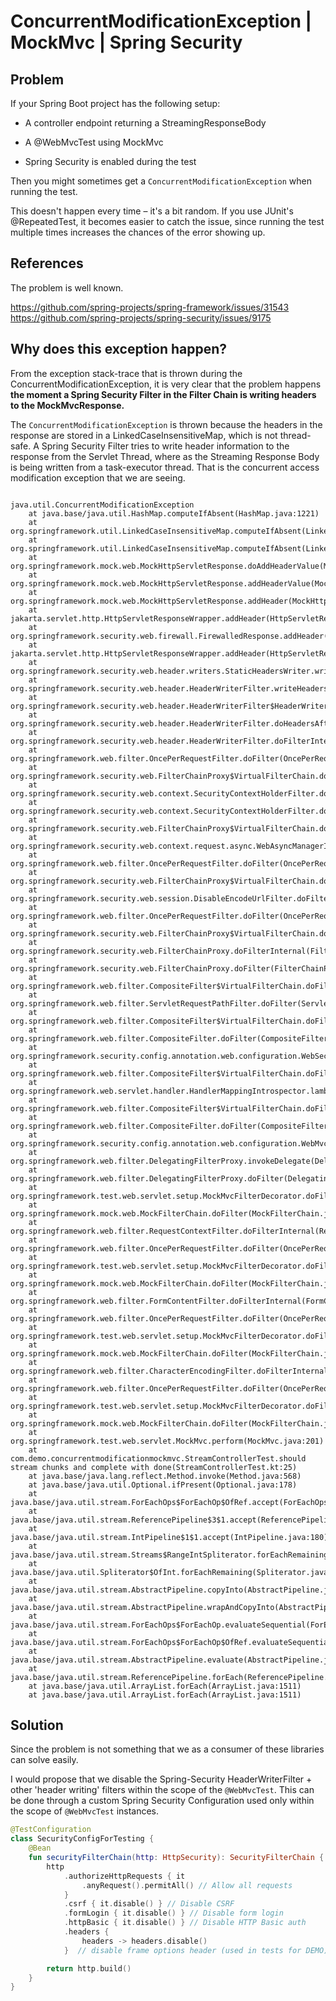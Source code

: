 # ConcurrentModificationException | MockMvc | Spring Security

## Problem 
If your Spring Boot project has the following setup:

- A controller endpoint returning a StreamingResponseBody
    
- A @WebMvcTest using MockMvc

- Spring Security is enabled during the test

Then you might sometimes get a `ConcurrentModificationException` when running the test.

This doesn't happen every time – it's a bit random. If you use JUnit's @RepeatedTest, it becomes easier to catch the issue, since running the test multiple times increases the chances of the error showing up.

## References 

The problem is well known.

https://github.com/spring-projects/spring-framework/issues/31543  
https://github.com/spring-projects/spring-security/issues/9175

## Why does this exception happen?

From the exception stack-trace that is thrown during the ConcurrentModificationException, it is very clear that the problem happens **the moment a Spring Security Filter in the Filter Chain is writing headers to the MockMvcResponse.** 

The `ConcurrentModificationException` is thrown because the headers in the response  are stored in a LinkedCaseInsensitiveMap, which is not thread-safe. A Spring Security Filter tries to write header information to the response from the Servlet Thread, where as the Streaming Response Body is being written from a task-executor thread. That is the concurrent access modification exception that we are seeing.

```

java.util.ConcurrentModificationException
	at java.base/java.util.HashMap.computeIfAbsent(HashMap.java:1221)
	at org.springframework.util.LinkedCaseInsensitiveMap.computeIfAbsent(LinkedCaseInsensitiveMap.java:239)
	at org.springframework.util.LinkedCaseInsensitiveMap.computeIfAbsent(LinkedCaseInsensitiveMap.java:50)
	at org.springframework.mock.web.MockHttpServletResponse.doAddHeaderValue(MockHttpServletResponse.java:776)
	at org.springframework.mock.web.MockHttpServletResponse.addHeaderValue(MockHttpServletResponse.java:731)
	at org.springframework.mock.web.MockHttpServletResponse.addHeader(MockHttpServletResponse.java:699)
	at jakarta.servlet.http.HttpServletResponseWrapper.addHeader(HttpServletResponseWrapper.java:141)
	at org.springframework.security.web.firewall.FirewalledResponse.addHeader(FirewalledResponse.java:60)
	at jakarta.servlet.http.HttpServletResponseWrapper.addHeader(HttpServletResponseWrapper.java:141)
	at org.springframework.security.web.header.writers.StaticHeadersWriter.writeHeaders(StaticHeadersWriter.java:64)
	at org.springframework.security.web.header.HeaderWriterFilter.writeHeaders(HeaderWriterFilter.java:99)
	at org.springframework.security.web.header.HeaderWriterFilter$HeaderWriterResponse.writeHeaders(HeaderWriterFilter.java:132)
	at org.springframework.security.web.header.HeaderWriterFilter.doHeadersAfter(HeaderWriterFilter.java:93)
	at org.springframework.security.web.header.HeaderWriterFilter.doFilterInternal(HeaderWriterFilter.java:75)
	at org.springframework.web.filter.OncePerRequestFilter.doFilter(OncePerRequestFilter.java:116)
	at org.springframework.security.web.FilterChainProxy$VirtualFilterChain.doFilter(FilterChainProxy.java:374)
	at org.springframework.security.web.context.SecurityContextHolderFilter.doFilter(SecurityContextHolderFilter.java:82)
	at org.springframework.security.web.context.SecurityContextHolderFilter.doFilter(SecurityContextHolderFilter.java:69)
	at org.springframework.security.web.FilterChainProxy$VirtualFilterChain.doFilter(FilterChainProxy.java:374)
	at org.springframework.security.web.context.request.async.WebAsyncManagerIntegrationFilter.doFilterInternal(WebAsyncManagerIntegrationFilter.java:62)
	at org.springframework.web.filter.OncePerRequestFilter.doFilter(OncePerRequestFilter.java:116)
	at org.springframework.security.web.FilterChainProxy$VirtualFilterChain.doFilter(FilterChainProxy.java:374)
	at org.springframework.security.web.session.DisableEncodeUrlFilter.doFilterInternal(DisableEncodeUrlFilter.java:42)
	at org.springframework.web.filter.OncePerRequestFilter.doFilter(OncePerRequestFilter.java:116)
	at org.springframework.security.web.FilterChainProxy$VirtualFilterChain.doFilter(FilterChainProxy.java:374)
	at org.springframework.security.web.FilterChainProxy.doFilterInternal(FilterChainProxy.java:233)
	at org.springframework.security.web.FilterChainProxy.doFilter(FilterChainProxy.java:191)
	at org.springframework.web.filter.CompositeFilter$VirtualFilterChain.doFilter(CompositeFilter.java:113)
	at org.springframework.web.filter.ServletRequestPathFilter.doFilter(ServletRequestPathFilter.java:52)
	at org.springframework.web.filter.CompositeFilter$VirtualFilterChain.doFilter(CompositeFilter.java:113)
	at org.springframework.web.filter.CompositeFilter.doFilter(CompositeFilter.java:74)
	at org.springframework.security.config.annotation.web.configuration.WebSecurityConfiguration$CompositeFilterChainProxy.doFilter(WebSecurityConfiguration.java:319)
	at org.springframework.web.filter.CompositeFilter$VirtualFilterChain.doFilter(CompositeFilter.java:113)
	at org.springframework.web.servlet.handler.HandlerMappingIntrospector.lambda$createCacheFilter$3(HandlerMappingIntrospector.java:243)
	at org.springframework.web.filter.CompositeFilter$VirtualFilterChain.doFilter(CompositeFilter.java:113)
	at org.springframework.web.filter.CompositeFilter.doFilter(CompositeFilter.java:74)
	at org.springframework.security.config.annotation.web.configuration.WebMvcSecurityConfiguration$CompositeFilterChainProxy.doFilter(WebMvcSecurityConfiguration.java:240)
	at org.springframework.web.filter.DelegatingFilterProxy.invokeDelegate(DelegatingFilterProxy.java:362)
	at org.springframework.web.filter.DelegatingFilterProxy.doFilter(DelegatingFilterProxy.java:278)
	at org.springframework.test.web.servlet.setup.MockMvcFilterDecorator.doFilter(MockMvcFilterDecorator.java:162)
	at org.springframework.mock.web.MockFilterChain.doFilter(MockFilterChain.java:132)
	at org.springframework.web.filter.RequestContextFilter.doFilterInternal(RequestContextFilter.java:100)
	at org.springframework.web.filter.OncePerRequestFilter.doFilter(OncePerRequestFilter.java:116)
	at org.springframework.test.web.servlet.setup.MockMvcFilterDecorator.doFilter(MockMvcFilterDecorator.java:162)
	at org.springframework.mock.web.MockFilterChain.doFilter(MockFilterChain.java:132)
	at org.springframework.web.filter.FormContentFilter.doFilterInternal(FormContentFilter.java:93)
	at org.springframework.web.filter.OncePerRequestFilter.doFilter(OncePerRequestFilter.java:116)
	at org.springframework.test.web.servlet.setup.MockMvcFilterDecorator.doFilter(MockMvcFilterDecorator.java:162)
	at org.springframework.mock.web.MockFilterChain.doFilter(MockFilterChain.java:132)
	at org.springframework.web.filter.CharacterEncodingFilter.doFilterInternal(CharacterEncodingFilter.java:201)
	at org.springframework.web.filter.OncePerRequestFilter.doFilter(OncePerRequestFilter.java:116)
	at org.springframework.test.web.servlet.setup.MockMvcFilterDecorator.doFilter(MockMvcFilterDecorator.java:162)
	at org.springframework.mock.web.MockFilterChain.doFilter(MockFilterChain.java:132)
	at org.springframework.test.web.servlet.MockMvc.perform(MockMvc.java:201)
	at com.demo.concurrentmodificationmockmvc.StreamControllerTest.should stream chunks and complete with done(StreamControllerTest.kt:25)
	at java.base/java.lang.reflect.Method.invoke(Method.java:568)
	at java.base/java.util.Optional.ifPresent(Optional.java:178)
	at java.base/java.util.stream.ForEachOps$ForEachOp$OfRef.accept(ForEachOps.java:183)
	at java.base/java.util.stream.ReferencePipeline$3$1.accept(ReferencePipeline.java:197)
	at java.base/java.util.stream.IntPipeline$1$1.accept(IntPipeline.java:180)
	at java.base/java.util.stream.Streams$RangeIntSpliterator.forEachRemaining(Streams.java:104)
	at java.base/java.util.Spliterator$OfInt.forEachRemaining(Spliterator.java:711)
	at java.base/java.util.stream.AbstractPipeline.copyInto(AbstractPipeline.java:509)
	at java.base/java.util.stream.AbstractPipeline.wrapAndCopyInto(AbstractPipeline.java:499)
	at java.base/java.util.stream.ForEachOps$ForEachOp.evaluateSequential(ForEachOps.java:150)
	at java.base/java.util.stream.ForEachOps$ForEachOp$OfRef.evaluateSequential(ForEachOps.java:173)
	at java.base/java.util.stream.AbstractPipeline.evaluate(AbstractPipeline.java:234)
	at java.base/java.util.stream.ReferencePipeline.forEach(ReferencePipeline.java:596)
	at java.base/java.util.ArrayList.forEach(ArrayList.java:1511)
	at java.base/java.util.ArrayList.forEach(ArrayList.java:1511)
```

## Solution

Since the problem is not something that we as a consumer of these libraries can solve easily. 

I would propose that we disable the Spring-Security HeaderWriterFilter + other 'header writing' filters within the scope of the `@WebMvcTest`. This can be done through a custom Spring Security Configuration used only within the scope of `@WebMvcTest` instances.

```kt
@TestConfiguration
class SecurityConfigForTesting {
    @Bean
    fun securityFilterChain(http: HttpSecurity): SecurityFilterChain {
        http
            .authorizeHttpRequests { it
                .anyRequest().permitAll() // Allow all requests
            }
            .csrf { it.disable() } // Disable CSRF
            .formLogin { it.disable() } // Disable form login
            .httpBasic { it.disable() } // Disable HTTP Basic auth
            .headers {
                headers -> headers.disable()
            }  // disable frame options header (used in tests for DEMO)

        return http.build()
    }
}
```
